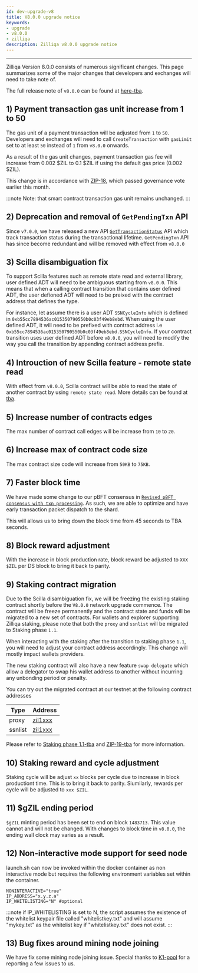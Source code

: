 ```yaml
---
id: dev-upgrade-v8
title: V8.0.0 upgrade notice
keywords: 
- upgrade
- v8.0.0
- zilliqa
description: Zilliqa v8.0.0 upgrade notice
---
```


---

Zilliqa Version 8.0.0 consists of numerous significant changes. This page summarizes some of the major changes that developers and exchanges 
will need to take note of.

The full release note of `v8.0.0` can be found at [here-tba]().

## 1) Payment transaction gas unit increase from 1 to 50 

The gas unit of a payment transaction will be adjusted from `1` to `50`. Developers and exchanges will need to call 
`CreateTransaction` with `gasLimit` set to at least `50` instead of `1` from `v8.0.0` onwards.

As a result of the gas unit changes, payment transaction gas fee will increase from 0.002 $ZIL to 0.1 $ZIL if using the default gas price (0.002 $ZIL).

This change is in accordance with [ZIP-18](https://github.com/Zilliqa/ZIP/blob/master/zips/zip-18.md), which passed governance vote earlier this month.

:::note
Note: that smart contract transaction gas unit remains unchanged.
:::

## 2) Deprecation and removal of `GetPendingTxn` API

Since `v7.0.0`, we have released a new API [`GetTransactionStatus`](https://dev.zilliqa.com/docs/apis/api-transaction-get-transaction-status) API which 
track transaction status during the transactional lifetime. `GetPendingTxn` API has since become redundant and will be removed with effect from `v8.0.0`

## 3) Scilla disambiguation fix

To support Scilla features such as remote state read and external library, user defined ADT will need to be ambiguous starting from `v8.0.0`. This means 
that when a calling contract transition that contains user defined ADT, the user defioned ADT will need to be preixed with the contract address that defines 
the type. 

For instance, let assume there is a user ADT `SSNCycleInfo` which is defined in `0xb55cc7894536ac015350790550b0c03f49eb8ebd`. When using the user defined ADT, 
it will need to be prefixed with contract address i.e `0xb55cc7894536ac015350790550b0c03f49eb8ebd.SSNCycleInfo`. If your contract transition uses user defined 
ADT before `v8.0.0`, you will need to modify the way you call the transition by appending contract address prefix. 

## 4) Introuction of new Scilla feature - remote state read

With effect from `v8.0.0`, Scilla contract will be able to read the state of another contract by using `remote state read`. More details can be found at [tba]().

## 5) Increase number of contracts edges

The max number of contract call edges will be increase from `10` to `20`.

## 6) Increase max of contract code size

The max contract size code will increase from `50KB` to `75KB`. 

## 7) Faster block time

We have made some change to our pBFT consensus in [`Revised pBFT consensus with txn processing`](https://github.com/Zilliqa/Zilliqa/pull/2216). As such, we are able to 
optimize and have early transaction packet dispatch to the shard. 

This will allows us to bring down the block time from 45 seconds to TBA seconds.

## 8) Block reward adjustment 

With the increase in block production rate, block reward be adjusted to `XXX $ZIL` per DS block to bring it back to parity.

## 9) Staking contract migration

Due to the Scilla disambiguation fix, we will be freezing the existing staking contract shortly before the `V8.0.0` network upgrade commence. The contract will be 
freeze permanently and the contract state and funds will be migrated to a new set of contracts. For wallets and explorer supporting Zilliqa staking, please note that 
both the `proxy` and `ssnlist` will be migrated to Staking phase `1.1`. 

When interacting with the staking after the transition to staking phase `1.1`, you will need to adjust your contract address accordingly. This change will mostly impact
wallets providers. 

The new staking contract will also have a new feature `swap delegate` which allow a delegator to swap his wallet address to another without incurring
any unbonding period or penalty. 

You can try out the migrated contract at our testnet at the following contract addresses

| Type    | Address |
| ------- | ------- |
| proxy   | [zil1xxx]() |
| ssnlist | [zil1xxx]() |

Please refer to [Staking phase 1.1-tba]() and [ZIP-19-tba]() for more information. 

## 10) Staking reward and cycle adjustment 

Staking cycle will be adjust `xx` blocks per cycle due to increase in block productiont time. This is to bring it back to parity. Siumilarly, rewards per cycle will 
be adjusted to `xxx $ZIL`.

## 11) $gZIL ending period

`$gZIL` minting period has been set to end on block `1483713`. This value cannot and will not be changed. With changes to block time in `v8.0.0`, the ending wall clock 
may varies as a result.

## 12) Non-interactive mode support for seed node

launch.sh can now be invoked within the docker container as non interactive mode but requires the following environment variables set within the container.
```
NONINTERACTIVE="true"
IP_ADDRESS="x.y.z.a"
IP_WHITELISTING="N" #optional
```

:::note
if IP_WHITELISTING is set to N, the script assumes the existence of the whitelist keypair file called "whitelistkey.txt" and will assume "mykey.txt" as the whitelist key 
if "whitelistkey.txt" does not exist.
:::
## 13) Bug fixes around mining node joining

We have fix some mining node joining issue. Special thanks to [K1-pool](https://k1pool.com/pool/zil) for a reporting a few issues to us.



